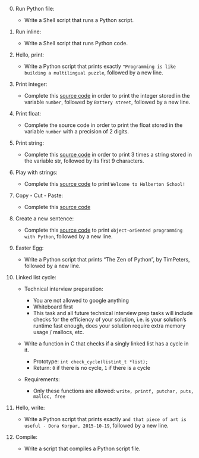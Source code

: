 0. Run Python file:
	- Write a Shell script that runs a Python script.
1. Run inline:
	- Write a Shell script that runs Python code.
2. Hello, print:
	- Write a Python script that prints exactly `"Programming is like building a multilingual puzzle`, followed by a new line.
3. Print integer:
	- Complete this [source code](https://github.com/alx-tools/0x00.py/blob/master/3-print_number.py) in order to print the integer stored in the variable `number`, followed by `Battery street`, followed by a new line.
4. Print float:
	- Complete the source code in order to print the float stored in the variable `number` with a precision of 2 digits.
5. Print string:
	- Complete this [source code](https://github.com/alx-tools/0x00.py/blob/master/5-print_string.py) in order to print 3 times a string stored in the variable str, followed by its first 9 characters.
6. Play with strings:
	- Complete this [source code](https://github.com/alx-tools/0x00.py/blob/master/6-concat.py) to print `Welcome to Holberton School!`
7. Copy - Cut - Paste:
	- Complete this [source code](https://github.com/alx-tools/0x00.py/blob/master/7-edges.py)
8. Create a new sentence:
	- Complete this [source code](https://github.com/alx-tools/0x00.py/blob/master/8-concat_edges.py) to print `object-oriented programming with Python`, followed by a new line.
9. Easter Egg:
	- Write a Python script that prints “The Zen of Python”, by TimPeters, followed by a new line.

10. Linked list cycle:
	- Technical interview preparation:
		- You are not allowed to google anything
		- Whiteboard first
		- This task and all future technical interview prep tasks will include checks for the efficiency of your solution, i.e. is your solution’s runtime fast enough, does your solution require extra memory usage / mallocs, etc.
	- Write a function in C that checks if a singly linked list has a cycle in it.
		- Prototype: `int check_cycle(listint_t *list);`
		- Return: `0` if there is no cycle, `1` if there is a cycle

	- Requirements:
		- Only these functions are allowed: `write, printf, putchar, puts, malloc, free`
11. Hello, write:
	- Write a Python script that prints exactly `and that piece of art is useful - Dora Korpar, 2015-10-19`, followed by a new line.
12. Compile:
	- Write a script that compiles a Python script file.
